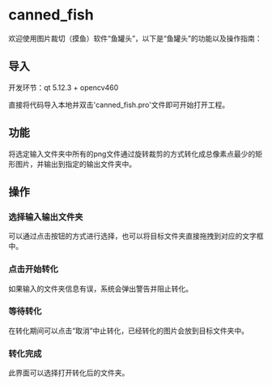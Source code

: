 # canned_fish
   欢迎使用图片裁切（摸鱼）软件“鱼罐头”，以下是“鱼罐头”的功能以及操作指南：

## 导入
  开发环节：qt 5.12.3 + opencv460
  
  直接将代码导入本地并双击'canned_fish.pro'文件即可开始打开工程。

## 功能
  将选定输入文件夹中所有的png文件通过旋转裁剪的方式转化成总像素点最少的矩形图片，并输出到指定的输出文件夹中。

## 操作
### 选择输入输出文件夹
  可以通过点击按钮的方式进行选择，也可以将目标文件夹直接拖拽到对应的文字框中。
### 点击开始转化
  如果输入的文件夹信息有误，系统会弹出警告并阻止转化。
### 等待转化
  在转化期间可以点击“取消”中止转化，已经转化的图片会放到目标文件夹中。
### 转化完成
  此界面可以选择打开转化后的文件夹。
